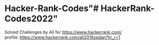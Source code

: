 # Hacker-Rank-Codes"# HackerRank-Codes2022" 

Solved Challenges by Ali for https://www.hackerrank.com/
<br>
profile: 
https://www.hackerrank.com/ali2016zedan?hr_r=1
